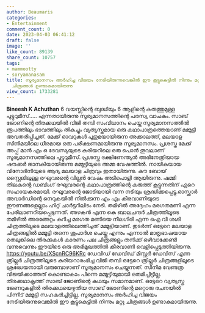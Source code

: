 ```yaml
---
author: Beaumaris
categories:
- Entertainment
comment_count: 0
date: 2023-04-03 06:41:12
draft: false
image: ''
like_count: 89139
share_count: 10757
tags:
- mammootty
- soryamanasam
title: സൂര്യമാനസം അർഹിച്ച വിജയം നേടിയിരുന്നുവെങ്കിൽ ഈ കൂട്ടുകെട്ടിൽ നിന്നും മറ്റു
  ചിത്രങ്ങൾ ഉണ്ടാകുമായിരുന്നു
view_count: 1733281
---
```


**Bineesh K Achuthan** 6 വയസ്സിന്റെ ബുദ്ധിയും 6 ആളിന്റെ കരുത്തുമുള്ള പുട്ടുറുമീസ്..... എന്നതായിരുന്നു സൂര്യമാനസത്തിന്റെ പരസ്യ വാചകം. സാബ് ജോണിന്റെ തിരക്കഥയിൽ വിജി തമ്പി സംവിധാനം ചെയ്ത സൂര്യമാനസത്തിൽ രൂപത്തിലും ഭാവത്തിലും തികച്ചും വ്യത്യസ്തമായ ഒരു കഥാപാത്രത്തെയാണ് മമ്മൂട്ടി അവതരിപ്പിച്ചത്. മേക്ക് ഓവറുകൾ പുതുമയായിരുന്ന അക്കാലത്ത്, മലയാള സിനിമയിലെ ധീരമായ ഒരു പരീക്ഷണമായിരുന്നു സൂര്യമാനസം. പ്രശസ്ത മേക്ക് അപ്പ് മാൻ എം ഒ ദേവസ്യയുടെ കരിയറിലെ ഒരു പൊൻ തൂവലാണ് സൂര്യമാനസത്തിലെ പുട്ടുറുമീസ്. പ്രശസ്ത ദക്ഷിണേന്ത്യൻ അഭിനേത്രിയായ ഷൗക്കർ ജാനകിയായിരുന്നു മമ്മൂട്ടിയുടെ അമ്മ വേഷത്തിൽ. നായികയായ വിനോദിനിയുടെ ആദ്യ മലയാള ചിത്രവും ഇതായിരുന്നു. കൗ ബോയ് സ്റ്റൈലിലുള്ള രഘുവരന്റെ വില്ലൻ വേഷം അടിപൊളി ആയിരുന്നു. ഷമ്മി തിലകന്റെ ഡബിംഗ് രഘുവരന്റെ കഥാപാത്രത്തിന്റെ കരുത്ത് കൂട്ടുന്നതിന് ഏറെ സഹായകരമായി. രഘുവരന്റെ ജോടിയായി വന്ന നടിയും ശ്രദ്ധിക്കപ്പെട്ടു.ഓസ്ക്കാർ അവാർഡിന്റെ നെറുകയിൽ നിൽക്കുന്ന എം എം കീരവാണിയുടെ ഈണങ്ങളെല്ലാം ഹിറ്റ് ചാർട്ടറിലിടം നേടി. തമിഴിൽ അദ്ദേഹം മരഗതമണി എന്ന പേരിലാണറിയപ്പെടുന്നത്. അഴകൻ എന്ന കെ ബാലചന്ദർ ചിത്രത്തിലൂടെ തമിഴിൽ അരങ്ങേറ്റം കുറിച്ച മരഗത മണിയെ നീലഗിരി എന്ന ഐ വി ശശി ചിത്രത്തിലൂടെ മലയാളത്തിലെത്തിച്ചത് മമ്മൂട്ടിയാണ്. തുടർന്ന് ഒട്ടേറെ മലയാള ചിത്രങ്ങളിൽ മമ്മൂട്ടി തന്നെ ശുപാർശ ചെയ്തു എന്നും എന്നാൽ മാതൃഭാഷയായ തെലുങ്കിലെ തിരക്കുകൾ കാരണം പല ചിത്രങ്ങളും തനിക്ക് ഒഴിവാക്കേണ്ടി വന്നുവെന്നും ഈയിടെ ഒരു അഭിമുഖത്തിൽ കീരവാണി വെളിപ്പെടുത്തിയിരുന്നു. https://youtu.be/XScnRC96KRc ഡേവിഡ് ഡേവിഡ് മിസ്റ്റർ ഡേവിസ് എന്ന ത്രില്ലർ ചിത്രത്തിലൂടെ കരിയറാരംഭിച്ച വിജി തമ്പി ഒട്ടേറെ ത്രില്ലർ ചിത്രങ്ങളിലൂടെ ശ്രദ്ധേയനായി വരുമ്പോഴാണ് സൂര്യമാനസം ചെയ്യുന്നത്. സിനിമ വേണ്ടത്ര വിജയിക്കാത്തത് കൊണ്ടാകാം പിന്നെ മമ്മൂട്ടിയുമായി ഒരുമിച്ചിട്ടില്ല. തിരക്കഥാകൃത്ത് സാബ് ജോണിന്റെ കഥയും സമാനമാണ്. ഒട്ടേറെ വ്യത്യസ്ത ജേണറുകളിൽ തിരക്കഥയെഴുതിയ സാബ് ജോണിന്റെ മറ്റൊരു രചനയിൽ പിന്നീട് മമ്മൂട്ടി സഹകരിച്ചിട്ടില്ല. സൂര്യമാനസം അർഹിച്ച വിജയം നേടിയിരുന്നുവെങ്കിൽ ഈ കൂട്ടുകെട്ടിൽ നിന്നും മറ്റു ചിത്രങ്ങൾ ഉണ്ടാകുമായിരുന്നു.